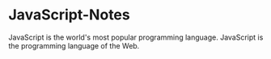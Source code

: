 # JavaScript-Notes

JavaScript is the world's most popular programming language. JavaScript is the programming language of the Web.
